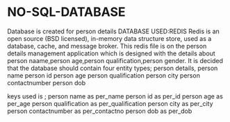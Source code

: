 # NO-SQL-DATABASE
 Database is created for person details
      DATABASE USED:REDIS
      Redis is an open source (BSD licensed), in-memory data structure store, used as a database, cache, and message broker.
      This redis file is on the person details management application which is designed with the details about person naame,person age,person qualification,person gender. It is decided that the database should contain four entity types;
                           person details,
                                 person name
                                 person id
                                 person age
                                 person qualification
                                 person city
                                 person contactnumber
                                 person dob
                                 
                                
 keys used is ;
             person name as per_name
             person id as per_id
             person age as per_age
             person qualification as per_qualification
             person city as per_city
             person contactnumber as per_contactno
             person dob as per_dob
                                
                                 

